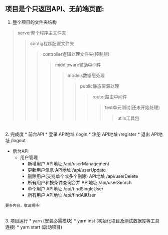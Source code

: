 ## 项目是个只返回API、无前端页面:

1. 整个项目的文件夹结构
>server整个程序主文件夹
>>config程序配置文件夹
>>>controller逻辑处理文件夹(控制器)
>>>>middleware辅助中间件
>>>>>models数据层处理
>>>>>>public静态资源处理
>>>>>>>router路由中间件
>>>>>>>>test单元测试(还未开始处理)
>>>>>>>>>utils工具包

<br />
2. 完成度
* 前台API
  * 登录  API地址 /login
  * 注册  API地址 /register
  * 退出  API地址 /logout

* 后台API
  * 用户管理
    * 新增用户 API地址 /api/userManagement
    * 更新用户信息 API地址 /api/userUpdate
    * 删除用户(支持单个或多个删除) API地址 /api/userDelete
    * 所有用户和按条件查询合并 API地址 /api/userSearch
    * 单个用户 API地址 /api/findSingleUser
    * 所有用户 API地址 /api/findAllUser

`更多内容，敬请期待!`

<br />
3. 项目运行
  * yarn  (安装必需模块)
  * yarn inst (初始化项目及测试数据库等工具连接)
  * yarn start (启动项目)
